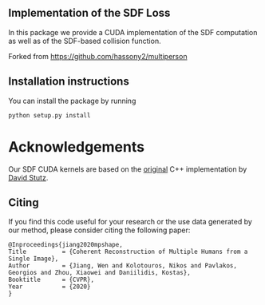 ## Implementation of the SDF Loss

In this package we provide a CUDA implementation of the SDF computation as well as of the SDF-based collision function.

Forked from https://github.com/hassony2/multiperson

## Installation instructions

You can install the package by running
```
python setup.py install
```

# Acknowledgements

Our SDF CUDA kernels are based on the [original](https://github.com/davidstutz/mesh-voxelization) C++ implementation by [David Stutz](https://github.com/davidstutz).

## Citing

If you find this code useful for your research or the use data generated by our method, please consider citing the following paper:
```
@Inproceedings{jiang2020mpshape,
Title          = {Coherent Reconstruction of Multiple Humans from a Single Image},
Author         = {Jiang, Wen and Kolotouros, Nikos and Pavlakos, Georgios and Zhou, Xiaowei and Daniilidis, Kostas},
Booktitle      = {CVPR},
Year           = {2020}
}
```
